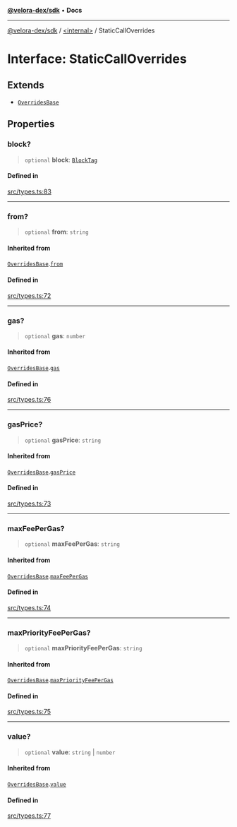 [**@velora-dex/sdk**](../../README.md) • **Docs**

***

[@velora-dex/sdk](../../globals.md) / [\<internal\>](../README.md) / StaticCallOverrides

# Interface: StaticCallOverrides

## Extends

- [`OverridesBase`](OverridesBase.md)

## Properties

### block?

> `optional` **block**: [`BlockTag`](../type-aliases/BlockTag.md)

#### Defined in

[src/types.ts:83](https://github.com/VeloraDEX/sdk/blob/master/src/types.ts#L83)

***

### from?

> `optional` **from**: `string`

#### Inherited from

[`OverridesBase`](OverridesBase.md).[`from`](OverridesBase.md#from)

#### Defined in

[src/types.ts:72](https://github.com/VeloraDEX/sdk/blob/master/src/types.ts#L72)

***

### gas?

> `optional` **gas**: `number`

#### Inherited from

[`OverridesBase`](OverridesBase.md).[`gas`](OverridesBase.md#gas)

#### Defined in

[src/types.ts:76](https://github.com/VeloraDEX/sdk/blob/master/src/types.ts#L76)

***

### gasPrice?

> `optional` **gasPrice**: `string`

#### Inherited from

[`OverridesBase`](OverridesBase.md).[`gasPrice`](OverridesBase.md#gasprice)

#### Defined in

[src/types.ts:73](https://github.com/VeloraDEX/sdk/blob/master/src/types.ts#L73)

***

### maxFeePerGas?

> `optional` **maxFeePerGas**: `string`

#### Inherited from

[`OverridesBase`](OverridesBase.md).[`maxFeePerGas`](OverridesBase.md#maxfeepergas)

#### Defined in

[src/types.ts:74](https://github.com/VeloraDEX/sdk/blob/master/src/types.ts#L74)

***

### maxPriorityFeePerGas?

> `optional` **maxPriorityFeePerGas**: `string`

#### Inherited from

[`OverridesBase`](OverridesBase.md).[`maxPriorityFeePerGas`](OverridesBase.md#maxpriorityfeepergas)

#### Defined in

[src/types.ts:75](https://github.com/VeloraDEX/sdk/blob/master/src/types.ts#L75)

***

### value?

> `optional` **value**: `string` \| `number`

#### Inherited from

[`OverridesBase`](OverridesBase.md).[`value`](OverridesBase.md#value)

#### Defined in

[src/types.ts:77](https://github.com/VeloraDEX/sdk/blob/master/src/types.ts#L77)
